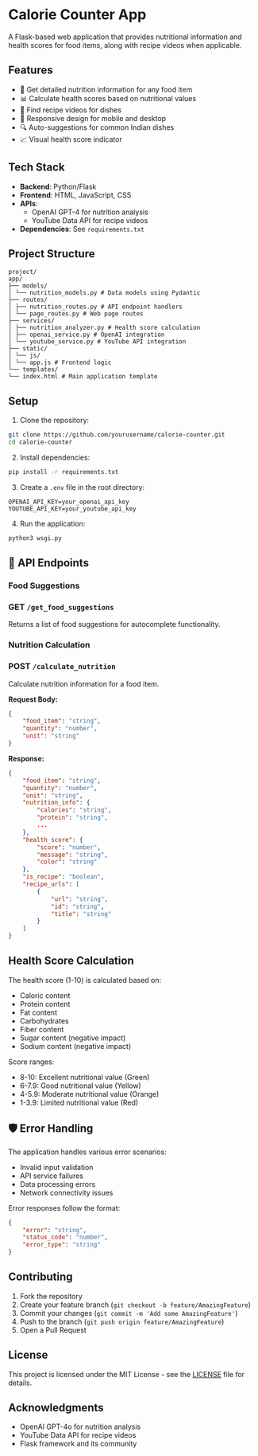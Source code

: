 # Calorie Counter App

A Flask-based web application that provides nutritional information and health scores for food items, along with recipe videos when applicable.

## Features

- 🍎 Get detailed nutrition information for any food item
- 📊 Calculate health scores based on nutritional values
- 🎥 Find recipe videos for dishes
- 📱 Responsive design for mobile and desktop
- 🔍 Auto-suggestions for common Indian dishes
- 📈 Visual health score indicator

## Tech Stack

- **Backend**: Python/Flask
- **Frontend**: HTML, JavaScript, CSS
- **APIs**:
  - OpenAI GPT-4 for nutrition analysis
  - YouTube Data API for recipe videos
- **Dependencies**: See `requirements.txt`

## Project Structure

```
project/
app/
├── models/
│ └── nutrition_models.py # Data models using Pydantic
├── routes/
│ ├── nutrition_routes.py # API endpoint handlers
│ └── page_routes.py # Web page routes
├── services/
│ ├── nutrition_analyzer.py # Health score calculation
│ ├── openai_service.py # OpenAI integration
│ └── youtube_service.py # YouTube API integration
├── static/
│ └── js/
│ └── app.js # Frontend logic
└── templates/
└── index.html # Main application template
```

## Setup

1. Clone the repository:
```bash
git clone https://github.com/yourusername/calorie-counter.git
cd calorie-counter
```

2. Install dependencies:
```bash
pip install -r requirements.txt
```

3. Create a `.env` file in the root directory:
```env
OPENAI_API_KEY=your_openai_api_key
YOUTUBE_API_KEY=your_youtube_api_key
```

4. Run the application:
```bash
python3 wsgi.py
```


## 📡 API Endpoints

### Food Suggestions

### GET `/get_food_suggestions`
Returns a list of food suggestions for autocomplete functionality.

### Nutrition Calculation

### POST `/calculate_nutrition`
Calculate nutrition information for a food item.

**Request Body:**
```json
{
    "food_item": "string",
    "quantity": "number",
    "unit": "string"
}
```

**Response:**
```json
{
    "food_item": "string",
    "quantity": "number",
    "unit": "string",
    "nutrition_info": {
        "calories": "string",
        "protein": "string",
        ...
    },
    "health_score": {
        "score": "number",
        "message": "string",
        "color": "string"
    },
    "is_recipe": "boolean",
    "recipe_urls": [
        {
            "url": "string",
            "id": "string",
            "title": "string"
        }
    ]
}
```

## Health Score Calculation

The health score (1-10) is calculated based on:
- Caloric content
- Protein content
- Fat content
- Carbohydrates
- Fiber content
- Sugar content (negative impact)
- Sodium content (negative impact)

Score ranges:
- 8-10: Excellent nutritional value (Green)
- 6-7.9: Good nutritional value (Yellow)
- 4-5.9: Moderate nutritional value (Orange)
- 1-3.9: Limited nutritional value (Red)

## 🛡️ Error Handling

The application handles various error scenarios:

- Invalid input validation
- API service failures
- Data processing errors
- Network connectivity issues

Error responses follow the format:
```json
{
    "error": "string",
    "status_code": "number",
    "error_type": "string"
}
```

## Contributing

1. Fork the repository
2. Create your feature branch (`git checkout -b feature/AmazingFeature`)
3. Commit your changes (`git commit -m 'Add some AmazingFeature'`)
4. Push to the branch (`git push origin feature/AmazingFeature`)
5. Open a Pull Request

## License

This project is licensed under the MIT License - see the [LICENSE](LICENSE) file for details.

## Acknowledgments

- OpenAI GPT-4o for nutrition analysis
- YouTube Data API for recipe videos
- Flask framework and its community

